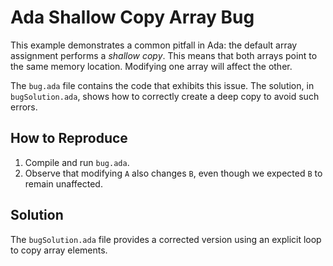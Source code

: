 # Ada Shallow Copy Array Bug

This example demonstrates a common pitfall in Ada: the default array assignment performs a *shallow copy*.  This means that both arrays point to the same memory location. Modifying one array will affect the other.

The `bug.ada` file contains the code that exhibits this issue. The solution, in `bugSolution.ada`, shows how to correctly create a deep copy to avoid such errors.

## How to Reproduce

1. Compile and run `bug.ada`.
2. Observe that modifying `A` also changes `B`, even though we expected `B` to remain unaffected. 

## Solution

The `bugSolution.ada` file provides a corrected version using an explicit loop to copy array elements.